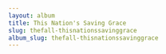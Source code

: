 ```yaml
---
layout: album
title: This Nation's Saving Grace
slug: thefall-thisnationssavinggrace
album_slug: thefall-thisnationssavinggrace
---
```

